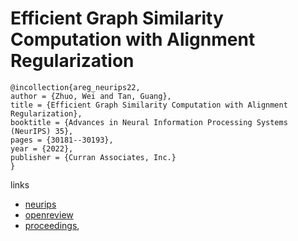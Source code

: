 # Efficient Graph Similarity Computation with Alignment Regularization

```
@incollection{areg_neurips22,
author = {Zhuo, Wei and Tan, Guang},
title = {Efficient Graph Similarity Computation with Alignment Regularization},
booktitle = {Advances in Neural Information Processing Systems (NeurIPS) 35},
pages = {30181--30193},
year = {2022},
publisher = {Curran Associates, Inc.}
}
```

links
- [neurips](https://nips.cc/Conferences/2022/Schedule?showEvent=53268)
- [openreview](https://openreview.net/forum?id=lblv6NGI7un)
- [proceedings](https://papers.nips.cc//paper_files/paper/2022/hash/c2ce2f2701c10a2b2f2ea0bfa43cfaa3-Abstract-Conference.html),
